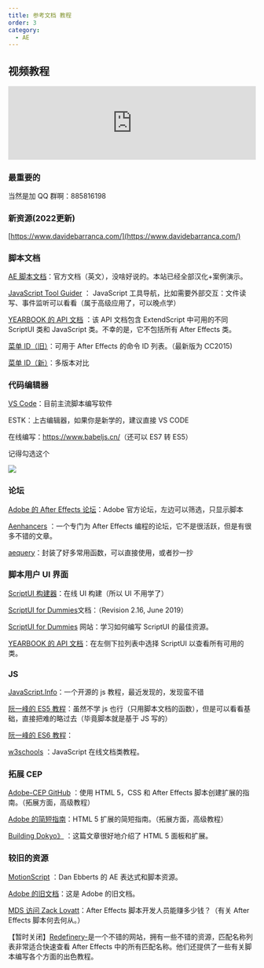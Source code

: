 ```yaml
---
title: 参考文档 教程
order: 3
category:
  - AE
---
```


## 视频教程

<iframe src="https://player.bilibili.com/player.html?bvid=BV17U4y1T7mU&page=1&high_quality=1" width="100%" allowfullscreen="allowfullscreen" frameborder="0"></iframe>

### 最重要的

当然是加 QQ 群啊：885816198

### 新资源(2022更新)

[https://www.davidebarranca.com/](https://www.davidebarranca.com/)

### 脚本文档

[AE 脚本文档](https://ae-scripting.docsforadobe.dev/)：官方文档（英文），没啥好说的。本站已经全部汉化+案例演示。

[JavaScript Tool Guider](https://extendscript.docsforadobe.dev/) ： JavaScript
工具导航，比如需要外部交互：文件读写、事件监听可以看看（属于高级应用了，可以晚点学）

[YEARBOOK 的 API 文档](http://yearbook.github.io/esdocs/#/)
：该 API 文档包含 ExtendScript 中可用的不同 ScriptUI 类和 JavaScript 类。不幸的是，它不包括所有 After Effects 类。

[菜单 ID（旧）](https://www.provideocoalition.com/after-effects-menu-command-ids/)：可用于 After Effects 的命令 ID 列表。（最新版为 CC2015)

[菜单 ID（新）](https://justintaylor.tv/after-effects-command-ids/)：多版本对比

### 代码编辑器

[VS Code](https://code.visualstudio.com/)：目前主流脚本编写软件

ESTK：上古编辑器，如果你是新学的，建议直接 VS CODE

在线编写：<https://www.babeljs.cn/>（还可以 ES7 转 ES5）

记得勾选这个

![](https://cdn.yuelili.com/20211003071653.png)

### 论坛

[Adobe 的 After Effects 论坛](https://community.adobe.com/t5/After-Effects/bd-p/after-effects)：Adobe 官方论坛，左边可以筛选，只显示脚本

[Aenhancers](http://www.aenhancers.com/) ：一个专门为 After
Effects 编程的论坛，它不是很活跃，但是有很多不错的文章。

[aequery](https://aenhancers.github.io/aequery/index.html)：封装了好多常用函数，可以直接使用，或者抄一抄

### 脚本用户 UI 界面

[ScriptUI 构建器](https://scriptui.joonas.me/)：在线 UI 构建（所以 UI 不用学了）

[ScriptUI for
Dummies](https://adobeindd.com/view/publications/a0207571-ff5b-4bbf-a540-07079bd21d75/92ra/publication-web-resources/pdf/scriptui-2-16-j.pdf)文档：（Revision 2.16, June 2019）

[ScriptUI for
Dummies](https://creativepro.com/files/kahrel/indesign/scriptui.html)
网站：学习如何编写 ScriptUI 的最佳资源。

[YEARBOOK 的 API 文档](http://yearbook.github.io/esdocs/#/)：在左侧下拉列表中选择 ScriptUI 以查看所有可用的类。

### JS

[JavaScript.Info](https://zh.javascript.info/)：一个开源的 js 教程，最近发现的，发现蛮不错

[阮一峰的 ES5 教程](http://javascript.ruanyifeng.com/)：虽然不学 js 也行（只用脚本文档的函数），但是可以看看基础，直接把难的略过去（毕竟脚本就是基于 JS 写的）

[阮一峰的 ES6 教程](https://es6.ruanyifeng.com/#README)：

[w3schools](https://www.w3schools.com/js/default.asp) ：JavaScript 在线文档类教程。

### 拓展 CEP

[Adobe-CEP GitHub](https://github.com/Adobe-CEP) ：使用 HTML 5，CSS 和 After
Effects 脚本创建扩展的指南。（拓展方面，高级教程）

[Adobe 的简短指南](https://www.adobe.com/devnet/creativesuite/articles/a-short-guide-to-HTML5-extensions.html)：HTML 5 扩展的简短指南。（拓展方面，高级教程）

[ Building Dokyo》](https://medium.com/better-programming/building-a-modern-extension-for-after-effects-eea269544b50) ：这篇文章很好地介绍了 HTML 5 面板和扩展。

### 较旧的资源

[MotionScript](http://motionscript.com/) ：Dan Ebberts 的 AE 表达式和脚本资源。

[Adobe 的旧文档](https://blogs.adobe.com/creativecloud/files/2012/06/After-Effects-CS6-Scripting-Guide.pdf)：这是 Adobe 的旧文档。

[MDS 访问 Zack Lovatt](https://www.schoolofmotion.com/podcast/how-much-do-after-effects-script-developers-make-a-chat-with-zack-lovatt/)：After
Effects 脚本开发人员能赚多少钱？（有关 After Effects 脚本何去何从。）

【暂时关闭】[Redefinery-](http://www.redefinery.com/ae/)是一个不错的网站，拥有一些不错的资源，匹配名称列表非常适合快速查看 After
Effects 中的所有匹配名称。他们还提供了一些有关脚本编写各个方面的出色教程。

